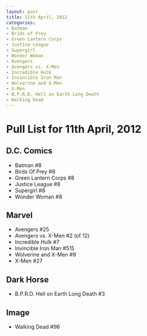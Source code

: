 ```yaml
---
layout: post
title: 11th April, 2012
categories:
- Batman
- Brids of Prey
- Green Lantern Corps
- Justice League
- Supergirl
- Wonder Woman
- Avengers
- Avengers vs. X-Men
- Incredible Hulk
- Invincible Iron Man
- Wolverine and X-Men
- X-Men
- B.P.R.D. Hell on Earth Long Death
- Walking Dead
---
```


# Pull List for 11th April, 2012

## D.C. Comics

* Batman #8
* Birds Of Prey #8
* Green Lantern Corps #8
* Justice League #8
* Supergirl #8
* Wonder Woman #8

## Marvel

* Avengers #25
* Avengers vs. X-Men #2 (of 12)
* Incredible Hulk #7
* Invincible Iron Man #515
* Wolverine and X-Men #9
* X-Men #27

## Dark Horse

* B.P.R.D. Hell on Earth Long Death #3

## Image

* Walking Dead #96
